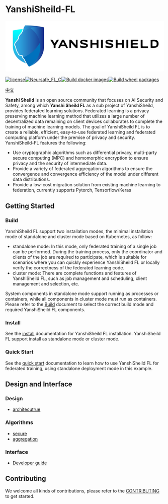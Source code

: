 # YanshiSheild-FL

![logo](./docs/images/yanshiSheild.JPG)

[![license](https://img.shields.io/github/license/ChengMingZhang-ZTE/federated-learning)](https://opensource.org/licenses/Apache-2.0)[![Neursafe_FL_C](https://github.com/neursafe/federated-learning/actions/workflows/ci.yml/badge.svg)](https://github.com/neursafe/federated-learning/actions/workflows/ci.yml)[![Build docker images](https://github.com/neursafe/federated-learning/actions/workflows/build_image.yml/badge.svg)](https://github.com/neursafe/federated-learning/actions/workflows/build_image.yml)[![Build wheel packages](https://github.com/neursafe/federated-learning/actions/workflows/build_whl.yml/badge.svg)](https://github.com/neursafe/federated-learning/actions/workflows/build_whl.yml)

[中文](README_zh.md)

**Yanshi Sheild** is an open source community that focuses on AI Security and Safety, among which **Yanshi Sheild FL** as a sub project of YanshiSheild, provides federated learning solutions. Federated learning is a privacy preserving machine learning method that utilizes a large number of decentralized data remaining on client devices collaborates to complete the training of machine learning models. The goal of YanshiSheild FL is to create a reliable, efficient, easy-to-use federated learning and federated computing platform under the premise of privacy and security. YanshiSheild-FL features the following:

* Use cryptographic algorithms such as differential privacy, multi-party secure computing (MPC) and homomorphic encryption to ensure privacy and the security of intermediate data.
* Provide a variety of federated aggregation algorithms to ensure the convergence and convergence efficiency of the model under different data distributions.
* Provide a low-cost migration solution from existing machine learning to federation, currently supports Pytorch, Tensorflow/Keras



## Getting Started

### Build

YanshiSheild FL support two installation modes, the minimal installation mode of standalone and cluster mode based on Kubernetes, as follow:

- standalone mode:  In this mode, only federated training of a single job can be performed. During the training process, only the coordinator and clients of the job are required to participate, which is suitable for scenarios where you can quickly experience YanshiSheild FL or locally verify the correctness of the federated learning code.
- cluster mode: There are complete functions and features of YanshiSheild FL, such as job management and scheduling, client management and selection, etc.

System components in standalone mode support running as processes  or containers, while all components in cluster mode must run as containers. Please refer to the [Build](docs/build.md) document to select the correct build mode and required  YanshiSheild FL components.

### Install

See the [install](./docs/install.md)  documentation for YanshiSheild FL installation. YanshiSheild FL support install as standalone mode or cluster mode.

### Quick Start

See the [quick start](./docs/quick_start.md) documentation to learn how to use YanshiSheild FL for federated training, using standalone deployment mode in this example.



## Design and Interface

### Design

- [architecutrue](./docs/architecture.md)

### Algorithms

- [secure](./docs/algorithms/secure_algos.md)
- [aggregation](./docs/algorithms/aggregation_algos.md)


### Interface

- [Developer guide](./docs/develop.md)



## Contributing

We welcome all kinds of contributions, please refer to the [CONTRIBUTING](CONTRIBUTING.md) to get started.











